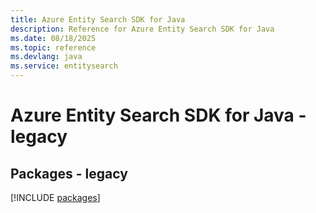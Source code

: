 ```yaml
---
title: Azure Entity Search SDK for Java
description: Reference for Azure Entity Search SDK for Java
ms.date: 08/18/2025
ms.topic: reference
ms.devlang: java
ms.service: entitysearch
---
```

# Azure Entity Search SDK for Java - legacy
## Packages - legacy
[!INCLUDE [packages](entity-search-index.md)]